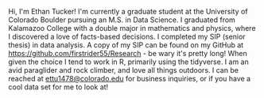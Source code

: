 Hi, I'm Ethan Tucker! I'm currently a graduate student at the University of Colorado Boulder pursuing an M.S. in Data Science. I graduated from Kalamazoo College with a
double major in mathematics and physics, where I discovered a love of facts-based decisions. I completed my SIP (senior thesis) in data analysis. A copy of my SIP can be found
on my GitHub at https://github.com/firstrider55/Research - be wary it's pretty long! When given the choice I tend to work in R, primarily using the tidyverse. I am an avid
paraglider and rock climber, and love all things outdoors. I can be reached at ettu1478@colorado.edu for business inquiries, or if you have a cool data set for me to look at! 
